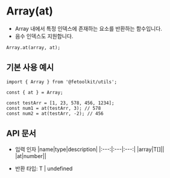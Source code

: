 # Array(at)

- Array 내에서 특정 인덱스에 존재하는 요소를 반환하는 함수입니다.
- 음수 인덱스도 지원합니다.

```tsx
Array.at(array, at);
```

## 기본 사용 예시

```tsx
import { Array } from '@fetoolkit/utils';

const { at } = Array;

const testArr = [1, 23, 578, 456, 1234];
const num1 = at(testArr, 3); // 578
const num2 = at(testArr, -2); // 456
```

## API 문서

- 입력 인자
  |name|type|description|
  |:---:|:---|:---:|
  |array|T[]||
  |at|number||

- 반환 타입: T | undefined
